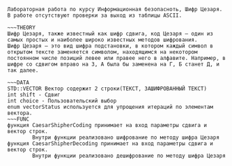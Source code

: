 ~~~INFO
Лабораторная работа по курсу Информационная безопасноть, Шифр Цезаря.
В работе отсутствуют проверки за выход из таблицы ASCII.

~~~THEORY
Шифр Цезаря, также известный как шифр сдвига, код Цезаря — один из самых простых и наиболее широко известных методов шифрования.
Шифр Цезаря — это вид шифра подстановки, в котором каждый символ в открытом тексте заменяется символом, находящимся на некотором постоянном числе позиций левее или правее него в алфавите. Например, в шифре со сдвигом вправо на 3, А была бы заменена на Г, Б станет Д, и так далее.

~~~DATA
STD::VECTOR Вектор содержит 2 строки(ТЕКСТ, ЗАШИФРОВАННЫЙ ТЕКСТ)
int shift - Сдвиг
int choice - Пользовательский выбор
enum vectorStatus используется для упрощения итераций по элементам вектора.
~~~FUNC
функция CaesarShipherCoding принимает на вход параметры сдвига и вектор строк.
        Внутри функции реализовано шифрование по методу шифра Цезаря
функция CaesarShipherDecoding принимает на вход параметры сдвига и вектор строк.
        Внутри функции реализовано дешифрование по методу шифра Цезаря
